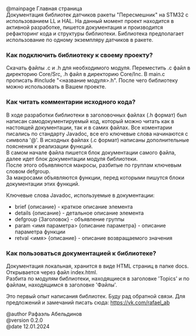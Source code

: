 @mainpage Главная страница  
Документация библиотек датчиков ракеты "Пересмешник" на STM32 с использованием LL и HAL. 
На данный момент проект находится в активной разработке, пишется документация и производится рефакторинг кода и структуры библиотеки.
Библиотека предполагает использование по одному экземпляру датчиков в ракете.

### Как подключить библиотеку к своему проекту?
Скачать файлы .c и .h для необходимого модуля. Переместить .c файл в директорию Core/Src, .h файл в директорию Core/Inc. В main.c прописать #include "<название модуля>.h". После чего библиотеку можно использовать в Вашем проекте.

### Как читать комментарии исходного кода? 
В ходе разработки библиотеки в заголовочных файлах (.h формат) был написан самодокументируемый код, который можно читать как в настоящей документации, так и в самих файлах. Все коментарии писались по стандарту Javadoc, все его ключевые слова начинаются с символа '@'. В исходных файлах (.c формат) написаны дополнительные пояснения к реализации функций.     
В самом начале файла пишется блок документации самого файла, далее идет блок документации модуля библиотеки.    
После этого объявляются макросы, разбитые по группам ключевым словом defgroup.  
За макросами объявляются функции, перед которыми пишутся блоки документации этих функций.   


Ключевые слова Javadoc, используемые в документации:   
- brief {описание} - краткое описание элемента    
- details {описание} - детальное описание элемента   
- defgroup <ID> {Заголовок} - объявление группы   
- param <имя параметра> {описание параметра} - описание параметра функции   
- retval <имя> {описание} - описание возвращаемого значения   

### Как пользоваться документацией к библиотеке?
Документация локальная, хранится в виде HTML страниц в папке docs. Открывается через файл index.html.   
Разбита по модулям библиотеки, находящиеся в заголовке 'Topics' и по файлам, находящимся в заголовке 'Файлы'.   



Это первый опыт написания библиотек. Буду рад обратной связи. Для предложений и замечаний писать сюда: https://vk.com/rafael_ab

@author Рафаэль Абельдинов  
@version 0.2.0  
@date 12.01.2024  
